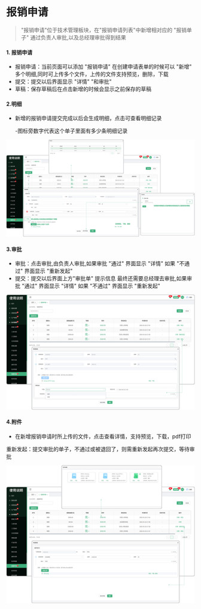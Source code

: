 # 报销申请

> "报销申请"位于技术管理板块，在"报销申请列表"中新增相对应的 "报销单子" 通过负责人审批,以及总经理审批得到结果
#### 1. 报销申请

* 报销申请：当前页面可以添加 "报销申请"  在创建申请表单的时候可以 "新增" 多个明细,同时可上传多个文件，上传的文件支持预览，删除，下载
* 提交：提交以后界面显示 "详情" "和审批"
* 草稿：保存草稿后在点击新增的时候会显示之前保存的草稿

#### 2.明细

* 新增的报销申请提交完成以后会生成明细，点击可查看明细记录
  
  -图标旁数字代表这个单子里面有多少条明细记录

![如图所示](../file/bxsq1.png)

#### 3.审批

* 审批：点击审批,由负责人审批,如果审批 "通过" 界面显示 "详情" 如果 "不通过" 界面显示 "重新发起"
* 提交：提交以后界面上方"审批单" 提示信息 最终还需要总经理去审批,如果审批 "通过" 界面显示 "详情" 如果 "不通过" 界面显示 "重新发起"

![如图所示](../file/bxsq3.png)


#### 4.附件

* 在新增报销申请时所上传的文件，点击查看详情，支持预览，下载，pdf打印

重新发起：提交审批的单子，不通过或被退回了，则需重新发起再次提交，等待审批


![如图所示](../file/bxsq2.png)